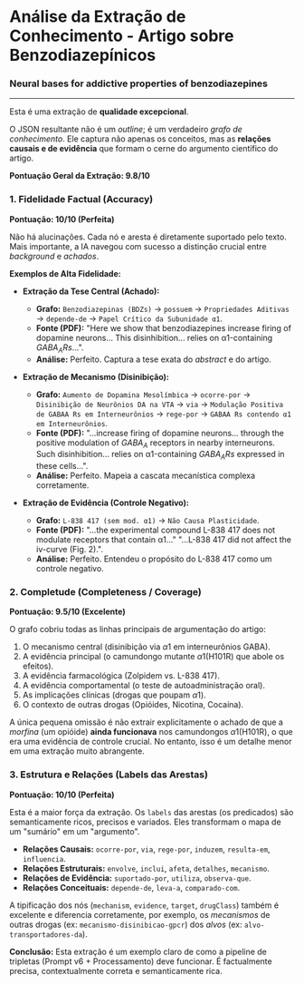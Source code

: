 # Análise da Extração de Conhecimento - Artigo sobre Benzodiazepínicos 

### Neural bases for addictive properties of benzodiazepines

---

Esta é uma extração de **qualidade excepcional**.

O JSON resultante não é um *outline*; é um verdadeiro *grafo de conhecimento*. Ele captura não apenas os conceitos, mas as **relações causais e de evidência** que formam o cerne do argumento científico do artigo.

**Pontuação Geral da Extração: 9.8/10**

### 1. Fidelidade Factual (Accuracy)

**Pontuação: 10/10 (Perfeita)**

Não há alucinações. Cada nó e aresta é diretamente suportado pelo texto. Mais importante, a IA navegou com sucesso a distinção crucial entre *background* e *achados*.

**Exemplos de Alta Fidelidade:**

* **Extração da Tese Central (Achado):**
    * **Grafo:** `Benzodiazepinas (BDZs)` -> `possuem` -> `Propriedades Aditivas` -> `depende-de` -> `Papel Crítico da Subunidade α1`.
    * **Fonte (PDF):** "Here we show that benzodiazepines increase firing of dopamine neurons... This disinhibition... relies on α1-containing $GABA_{A}Rs$...".
    * **Análise:** Perfeito. Captura a tese exata do *abstract* e do artigo.

* **Extração de Mecanismo (Disinibição):**
    * **Grafo:** `Aumento de Dopamina Mesolímbica` -> `ocorre-por` -> `Disinibição de Neurônios DA na VTA` -> `via` -> `Modulação Positiva de GABAA Rs em Interneurônios` -> `rege-por` -> `GABAA Rs contendo α1 em Interneurônios`.
    * **Fonte (PDF):** "...increase firing of dopamine neurons... through the positive modulation of $GABA_{A}$ receptors in nearby interneurons. Such disinhibition... relies on α1-containing $GABA_{A}Rs$ expressed in these cells...".
    * **Análise:** Perfeito. Mapeia a cascata mecanística complexa corretamente.

* **Extração de Evidência (Controle Negativo):**
    * **Grafo:** `L-838 417 (sem mod. α1)` -> `Não Causa Plasticidade`.
    * **Fonte (PDF):** "...the experimental compound L-838 417 does not modulate receptors that contain α1..." "...L-838 417 did not affect the iv-curve (Fig. 2).".
    * **Análise:** Perfeito. Entendeu o propósito do L-838 417 como um controle negativo.

### 2. Completude (Completeness / Coverage)

**Pontuação: 9.5/10 (Excelente)**

O grafo cobriu todas as linhas principais de argumentação do artigo:
1.  O mecanismo central (disinibição via $\alpha 1$ em interneurônios GABA).
2.  A evidência principal (o camundongo mutante $\alpha 1$(H101R) que abole os efeitos).
3.  A evidência farmacológica (Zolpidem vs. L-838 417).
4.  A evidência comportamental (o teste de autoadministração oral).
5.  As implicações clínicas (drogas que poupam $\alpha 1$).
6.  O contexto de outras drogas (Opióides, Nicotina, Cocaína).

A única pequena omissão é não extrair explicitamente o achado de que a *morfina* (um opióide) **ainda funcionava** nos camundongos $\alpha 1$(H101R), o que era uma evidência de controle crucial. No entanto, isso é um detalhe menor em uma extração muito abrangente.

### 3. Estrutura e Relações (Labels das Arestas)

**Pontuação: 10/10 (Perfeita)**

Esta é a maior força da extração. Os `labels` das arestas (os predicados) são semanticamente ricos, precisos e variados. Eles transformam o mapa de um "sumário" em um "argumento".

* **Relações Causais:** `ocorre-por`, `via`, `rege-por`, `induzem`, `resulta-em`, `influencia`.
* **Relações Estruturais:** `envolve`, `inclui`, `afeta`, `detalhes`, `mecanismo`.
* **Relações de Evidência:** `suportado-por`, `utiliza`, `observa-que`.
* **Relações Conceituais:** `depende-de`, `leva-a`, `comparado-com`.

A tipificação dos nós (`mechanism`, `evidence`, `target`, `drugClass`) também é excelente e diferencia corretamente, por exemplo, os *mecanismos* de outras drogas (ex: `mecanismo-disinibicao-gpcr`) dos *alvos* (ex: `alvo-transportadores-da`).

**Conclusão:** Esta extração é um exemplo claro de como a pipeline de tripletas (Prompt v6 + Processamento) deve funcionar. É factualmente precisa, contextualmente correta e semanticamente rica.